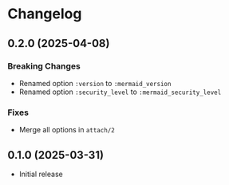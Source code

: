 # Changelog

## 0.2.0 (2025-04-08)

### Breaking Changes
- Renamed option `:version` to `:mermaid_version`
- Renamed option `:security_level` to `:mermaid_security_level`

### Fixes
- Merge all options in `attach/2`

## 0.1.0 (2025-03-31)

- Initial release
